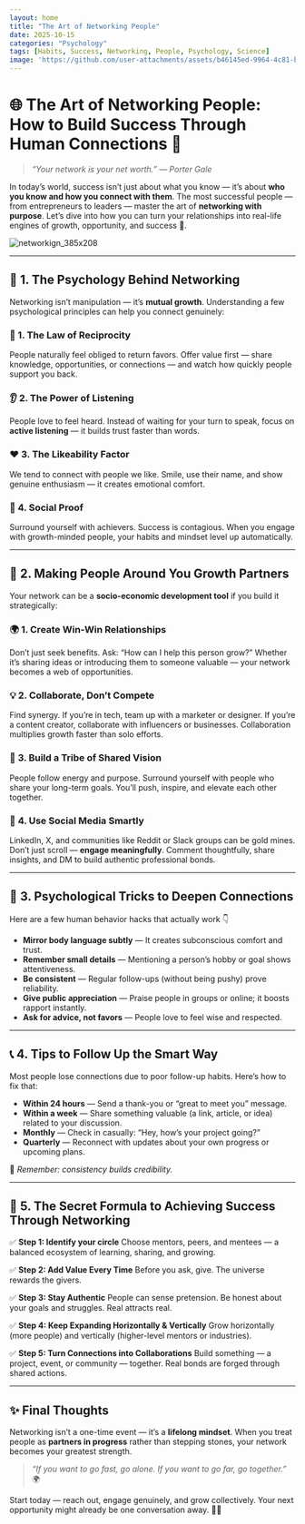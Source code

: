 ```yaml
---
layout: home
title: "The Art of Networking People"
date: 2025-10-15
categories: "Psychology"
tags: [Habits, Success, Networking, People, Psychology, Science]
image: 'https://github.com/user-attachments/assets/b46145ed-9964-4c81-bff0-f31ae9167b6c'
---
```


# **🌐 The Art of Networking People: How to Build Success Through Human Connections 🤝**

> *“Your network is your net worth.” — Porter Gale*

In today’s world, success isn’t just about what you know — it’s about **who you know and how you connect with them**. The most successful people — from entrepreneurs to leaders — master the art of **networking with purpose**. Let’s dive into how you can turn your relationships into real-life engines of growth, opportunity, and success 🚀.

![networkign_385x208](https://github.com/user-attachments/assets/b46145ed-9964-4c81-bff0-f31ae9167b6c)

---

## 🌱 1. The Psychology Behind Networking

Networking isn’t manipulation — it’s **mutual growth**. Understanding a few psychological principles can help you connect genuinely:

### 💬 1. **The Law of Reciprocity**

People naturally feel obliged to return favors. Offer value first — share knowledge, opportunities, or connections — and watch how quickly people support you back.

### 👂 2. **The Power of Listening**

People love to feel heard. Instead of waiting for your turn to speak, focus on **active listening** — it builds trust faster than words.

### ❤️ 3. **The Likeability Factor**

We tend to connect with people we like. Smile, use their name, and show genuine enthusiasm — it creates emotional comfort.

### 🧠 4. **Social Proof**

Surround yourself with achievers. Success is contagious. When you engage with growth-minded people, your habits and mindset level up automatically.

---

## 🤝 2. Making People Around You Growth Partners

Your network can be a **socio-economic development tool** if you build it strategically:

### 🌍 **1. Create Win-Win Relationships**

Don’t just seek benefits. Ask: “How can I help this person grow?” Whether it’s sharing ideas or introducing them to someone valuable — your network becomes a web of opportunities.

### 💡 **2. Collaborate, Don’t Compete**

Find synergy. If you’re in tech, team up with a marketer or designer. If you’re a content creator, collaborate with influencers or businesses. Collaboration multiplies growth faster than solo efforts.

### 🧩 **3. Build a Tribe of Shared Vision**

People follow energy and purpose. Surround yourself with people who share your long-term goals. You’ll push, inspire, and elevate each other together.

### 💬 **4. Use Social Media Smartly**

LinkedIn, X, and communities like Reddit or Slack groups can be gold mines. Don’t just scroll — **engage meaningfully**. Comment thoughtfully, share insights, and DM to build authentic professional bonds.

---

## 🔑 3. Psychological Tricks to Deepen Connections

Here are a few human behavior hacks that actually work 👇

* **Mirror body language subtly** — It creates subconscious comfort and trust.
* **Remember small details** — Mentioning a person’s hobby or goal shows attentiveness.
* **Be consistent** — Regular follow-ups (without being pushy) prove reliability.
* **Give public appreciation** — Praise people in groups or online; it boosts rapport instantly.
* **Ask for advice, not favors** — People love to feel wise and respected.

---

## 📞 4. Tips to Follow Up the Smart Way

Most people lose connections due to poor follow-up habits. Here’s how to fix that:

* **Within 24 hours** — Send a thank-you or “great to meet you” message.
* **Within a week** — Share something valuable (a link, article, or idea) related to your discussion.
* **Monthly** — Check in casually: “Hey, how’s your project going?”
* **Quarterly** — Reconnect with updates about your own progress or upcoming plans.

🧭 *Remember: consistency builds credibility.*

---

## 💪 5. The Secret Formula to Achieving Success Through Networking

✅ **Step 1: Identify your circle**
Choose mentors, peers, and mentees — a balanced ecosystem of learning, sharing, and growing.

✅ **Step 2: Add Value Every Time**
Before you ask, give. The universe rewards the givers.

✅ **Step 3: Stay Authentic**
People can sense pretension. Be honest about your goals and struggles. Real attracts real.

✅ **Step 4: Keep Expanding Horizontally & Vertically**
Grow horizontally (more people) and vertically (higher-level mentors or industries).

✅ **Step 5: Turn Connections into Collaborations**
Build something — a project, event, or community — together. Real bonds are forged through shared actions.

---

## ✨ Final Thoughts

Networking isn’t a one-time event — it’s a **lifelong mindset**. When you treat people as **partners in progress** rather than stepping stones, your network becomes your greatest strength.

> *“If you want to go fast, go alone. If you want to go far, go together.”* 🌍

Start today — reach out, engage genuinely, and grow collectively. Your next opportunity might already be one conversation away. 💬💫
